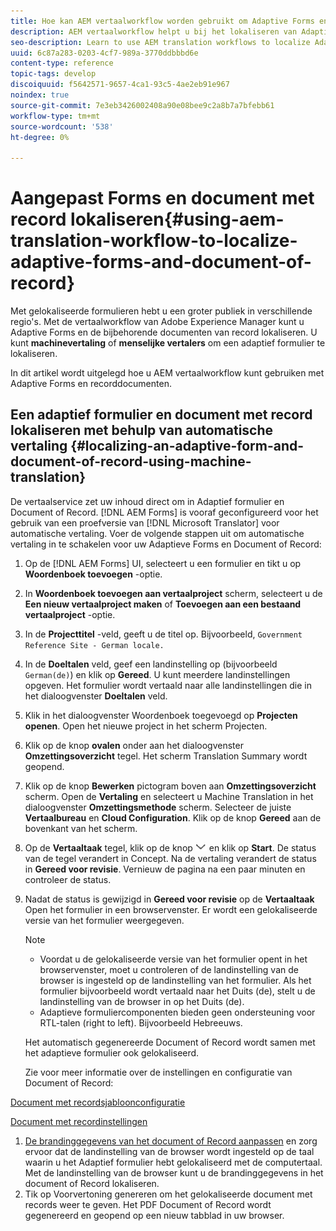 ```yaml
---
title: Hoe kan AEM vertaalworkflow worden gebruikt om Adaptive Forms en Document of Record te lokaliseren?
description: AEM vertaalworkflow helpt u bij het lokaliseren van Adaptive Forms en de bijbehorende documenten met behulp van computer- of menselijke vertaling.
seo-description: Learn to use AEM translation workflows to localize Adaptive Forms and Document of Record.
uuid: 6c87a283-0203-4cf7-989a-3770ddbbbd6e
content-type: reference
topic-tags: develop
discoiquuid: f5642571-9657-4ca1-93c5-4ae2eb91e967
noindex: true
source-git-commit: 7e3eb3426002408a90e08bee9c2a8b7a7bfebb61
workflow-type: tm+mt
source-wordcount: '538'
ht-degree: 0%

---
```



# Aangepast Forms en document met record lokaliseren{#using-aem-translation-workflow-to-localize-adaptive-forms-and-document-of-record}

Met gelokaliseerde formulieren hebt u een groter publiek in verschillende regio&#39;s. Met de vertaalworkflow van Adobe Experience Manager kunt u Adaptive Forms en de bijbehorende documenten van record lokaliseren. U kunt **machinevertaling** of **menselijke vertalers** om een adaptief formulier te lokaliseren.

In dit artikel wordt uitgelegd hoe u AEM vertaalworkflow kunt gebruiken met Adaptive Forms en recorddocumenten.

## Een adaptief formulier en document met record lokaliseren met behulp van automatische vertaling {#localizing-an-adaptive-form-and-document-of-record-using-machine-translation}

De vertaalservice zet uw inhoud direct om in Adaptief formulier en Document of Record. [!DNL AEM Forms] is vooraf geconfigureerd voor het gebruik van een proefversie van [!DNL Microsoft Translator] voor automatische vertaling. Voer de volgende stappen uit om automatische vertaling in te schakelen voor uw Adaptieve Forms en Document of Record:

1. Op de [!DNL AEM Forms] UI, selecteert u een formulier en tikt u op **Woordenboek toevoegen** -optie.
1. In **Woordenboek toevoegen aan vertaalproject** scherm, selecteert u de **Een nieuw vertaalproject maken** of **Toevoegen aan een bestaand vertaalproject** -optie.
1. In de **Projecttitel** -veld, geeft u de titel op. Bijvoorbeeld, `Government Reference Site - German locale.`
1. In de **Doeltalen** veld, geef een landinstelling op (bijvoorbeeld `German(de)`) en klik op **Gereed**. U kunt meerdere landinstellingen opgeven. Het formulier wordt vertaald naar alle landinstellingen die in het dialoogvenster **Doeltalen** veld.
1. Klik in het dialoogvenster Woordenboek toegevoegd op **Projecten openen**. Open het nieuwe project in het scherm Projecten.
1. Klik op de knop **ovalen** onder aan het dialoogvenster **Omzettingsoverzicht** tegel. Het scherm Translation Summary wordt geopend.
1. Klik op de knop **Bewerken** pictogram boven aan **Omzettingsoverzicht** scherm. Open de **Vertaling** en selecteert u Machine Translation in het dialoogvenster **Omzettingsmethode** scherm. Selecteer de juiste **Vertaalbureau** en **Cloud Configuration**. Klik op de knop **Gereed** aan de bovenkant van het scherm.
1. Op de **Vertaaltaak** tegel, klik op de knop ![aem62forms_downarrow](assets/aem62forms_downarrow.png) en klik op **Start**. De status van de tegel verandert in Concept. Na de vertaling verandert de status in **Gereed voor revisie**. Vernieuw de pagina na een paar minuten en controleer de status.
1. Nadat de status is gewijzigd in **Gereed voor revisie** op de **Vertaaltaak** Open het formulier in een browservenster. Er wordt een gelokaliseerde versie van het formulier weergegeven.

   >[!NOTE]
   >
   >* Voordat u de gelokaliseerde versie van het formulier opent in het browservenster, moet u controleren of de landinstelling van de browser is ingesteld op de landinstelling van het formulier. Als het formulier bijvoorbeeld wordt vertaald naar het Duits (de), stelt u de landinstelling van de browser in op het Duits (de).
   >* Adaptieve formuliercomponenten bieden geen ondersteuning voor RTL-talen (right to left). Bijvoorbeeld Hebreeuws.

   Het automatisch gegenereerde Document of Record wordt samen met het adaptieve formulier ook gelokaliseerd.

   Zie voor meer informatie over de instellingen en configuratie van Document of Record:

[Document met recordsjabloonconfiguratie](generate-document-of-record-for-non-xfa-based-adaptive-forms.md#p-document-of-record-template-configuration-p)

[Document met recordinstellingen](generate-document-of-record-for-non-xfa-based-adaptive-forms.md#p-document-of-record-settings-p)

1. [De brandinggegevens van het document of Record aanpassen](generate-document-of-record-for-non-xfa-based-adaptive-forms.md) en zorg ervoor dat de landinstelling van de browser wordt ingesteld op de taal waarin u het Adaptief formulier hebt gelokaliseerd met de computertaal. Met de landinstelling van de browser kunt u de brandinggegevens in het document of Record lokaliseren.
1. Tik op Voorvertoning genereren om het gelokaliseerde document met records weer te geven. Het PDF Document of Record wordt gegenereerd en geopend op een nieuw tabblad in uw browser.

<!-- ## Localizing an Adaptive Form and its Document of Record using Human Translation {#localizing-an-adaptive-form-and-its-document-of-record-using-human-translation}

In Human translation the content is sent to a translation provider and translated by professional translators. When complete, the translated content is returned and imported into AEM. When your translation provider is integrated with AEM, content is automatically sent between AEM and the translation provider.

For translation, a dictionary containing files in XLIFF format is shared with the professional translators. The dictionary includes a separate XLIFF file for each locale. Each XLIFF file contains text that is displayed to the end users and placeholders for the corresponding localized text.

Perform the following steps to localize a form and its Document of Record using Human Translators:

1. [Connect AEM with your translation service provider](/help/sites-administering/tc-tic.md) and [create translation integration framework configurations](/help/sites-administering/tc-tic.md).

1. [Associate the pages of your language master](/help/sites-administering/tc-tic.md) with the translation service and framework configurations.

1. [Identify the type of content](/help/sites-administering/tc-rules.md) to translate.

1. [Prepare the content for translation](/help/sites-administering/tc-prep.md) by authoring the language master and creating the root pages of language copies.

1. [Create translation projects](/help/sites-administering/tc-manage.md) to gather the content to translate and to prepare the translation process.

1. Use the translation projects to [manage the content translation process](/help/sites-administering/tc-manage.md).

>[!NOTE]
>
>* Adaptive Form components do not support right to left (RTL) languages. For example, Hebrew.
> -->

